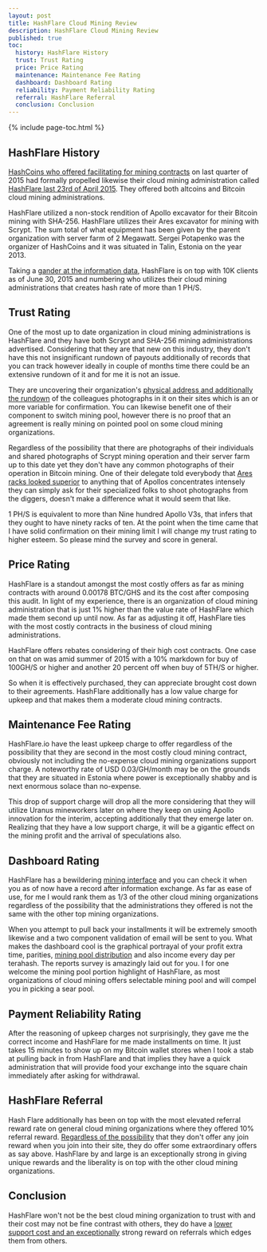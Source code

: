 ```yaml
---
layout: post
title: HashFlare Cloud Mining Review
description: HashFlare Cloud Mining Review
published: true
toc:
  history: HashFlare History
  trust: Trust Rating
  price: Price Rating
  maintenance: Maintenance Fee Rating
  dashboard: Dashboard Rating
  reliability: Payment Reliability Rating
  referral: HashFlare Referral
  conclusion: Conclusion
---
```


{% include page-toc.html %}

<h2 id="history">HashFlare History</h2>

<p><a href="/usb-bitcoin-miner/">HashCoins who offered facilitating for mining contracts</a> on last quarter of 2015 had formally propelled likewise their cloud mining administration called <a href="http://geni.us/hashflare">HashFlare last 23rd of April 2015</a>. They offered both altcoins and Bitcoin cloud mining administrations. </p>

<p>HashFlare utilized a non-stock rendition of Apollo excavator for their Bitcoin mining with SHA-256. HashFlare utilizes their Ares excavator for mining with Scrypt. The sum total of what equipment has been given by the parent organization with server farm of 2 Megawatt. Sergei Potapenko was the organizer of HashCoins and it was situated in Talin, Estonia on the year 2013. </p>

<p>Taking a <a href="/how-to-mine-bitcoins/">gander at the information data</a>, HashFlare is on top with 10K clients as of June 30, 2015 and numbering who utilizes their cloud mining administrations that creates hash rate of more than 1 PH/S. </p>

<h2 id="trust">Trust Rating</h2>

<p>One of the most up to date organization in cloud mining administrations is HashFlare and they have both Scrypt and SHA-256 mining administrations advertised. Considering that they are that new on this industry, they don't have this not insignificant rundown of payouts additionally of records that you can track however ideally in couple of months time there could be an extensive rundown of it and for me it is not an issue. </p>

<p>They are uncovering their organization's <a href="/what-is-bitcoin-mining-and-how-to-be-a-bitcoin-miner/">physical address and additionally the rundown</a> of the colleagues photographs in it on their sites which is an or more variable for confirmation. You can likewise benefit one of their component to switch mining pool, however there is no proof that an agreement is really mining on pointed pool on some cloud mining organizations. </p>

<p>Regardless of the possibility that there are photographs of their individuals and shared photographs of Scrypt mining operation and their server farm up to this date yet they don't have any common photographs of their operation in Bitcoin mining. One of their delegate told everybody that <a href="/bitcoin-in-venezuela-hides-when-crisis-strikes/">Ares racks looked superior</a> to anything that of Apollos concentrates intensely they can simply ask for their specialized folks to shoot photographs from the diggers, doesn't make a difference what it would seem that like. </p>

<p>1 PH/S is equivalent to more than Nine hundred Apollo V3s, that infers that they ought to have ninety racks of ten. At the point when the time came that I have solid confirmation on their mining limit I will change my trust rating to higher esteem. So please mind the survey and score in general. </p>

<h2 id="price">Price Rating</h2>

<p>HashFlare is a standout amongst the most costly offers as far as mining contracts with around 0.00178 BTC/GHS and its the cost after composing this audit. In light of my experience, there is an organization of cloud mining administration that is just 1% higher than the value rate of HashFlare which made them second up until now. As far as adjusting it off, HashFlare ties with the most costly contracts in the business of cloud mining administrations. </p>

<p>HashFlare offers rebates considering of their high cost contracts. One case on that on was amid summer of 2015 with a 10% markdown for buy of 100GH/S or higher and another 20 percent off when buy of 5TH/S or higher. </p>

<p>So when it is effectively purchased, they can appreciate brought cost down to their agreements. HashFlare additionally has a low value charge for upkeep and that makes them a moderate cloud mining contracts. </p>

<h2 id="maintenance">Maintenance Fee Rating</h2>

<p>HashFlare.io have the least upkeep charge to offer regardless of the possibility that they are second in the most costly cloud mining contract, obviously not including the no-expense cloud mining organizations support charge. A noteworthy rate of USD 0.03/GH/month may be on the grounds that they are situated in Estonia where power is exceptionally shabby and is next enormous solace than no-expense. </p>

<p>This drop of support charge will drop all the more considering that they will utilize Uranus mineworkers later on where they keep on using Apollo innovation for the interim, accepting additionally that they emerge later on. Realizing that they have a low support charge, it will be a gigantic effect on the mining profit and the arrival of speculations also. </p>

<h2 id="dashboard">Dashboard Rating</h2>

<p>HashFlare has a bewildering <a href="/thinking-over-retiring-on-bitcoin/">mining interface</a> and you can check it when you as of now have a record after information exchange. As far as ease of use, for me I would rank them as 1/3 of the other cloud mining organizations regardless of the possibility that the administrations they offered is not the same with the other top mining organizations. </p>

<p>When you attempt to pull back your installments it will be extremely smooth likewise and a two component validation of email will be sent to you. What makes the dashboard cool is the graphical portrayal of your profit extra time, parities, <a href="/how-to-avoid-bitcoin-cloud-mining-scams/">mining pool distribution</a> and also income every day per terahash. The reports survey is amazingly laid out for you. I for one welcome the mining pool portion highlight of HashFlare, as most organizations of cloud mining offers selectable mining pool and will compel you in picking a sear pool. </p>

<h2 id="reliability">Payment Reliability Rating</h2>

<p>After the reasoning of upkeep charges not surprisingly, they gave me the correct income and HashFlare for me made installments on time. It just takes 15 minutes to show up on my Bitcoin wallet stores when I took a stab at pulling back in from HashFlare and that implies they have a quick administration that will provide food your exchange into the square chain immediately after asking for withdrawal. </p>

<h2 id="referral">HashFlare Referral</h2>

<p>Hash Flare additionally has been on top with the most elevated referral reward rate on general cloud mining organizations where they offered 10% referral reward. <a href="/software/">Regardless of the possibility</a> that they don't offer any join reward when you join into their site, they do offer some extraordinary offers as say above. HashFlare by and large is an exceptionally strong in giving unique rewards and the liberality is on top with the other cloud mining organizations. </p>

<h2 id="conclusion">Conclusion</h2>

<p>HashFlare won't not be the best cloud mining organization to trust with and their cost may not be fine contrast with others, they do have a <a href="/pools/">lower support cost and an exceptionally</a> strong reward on referrals which edges them from others. </p>

